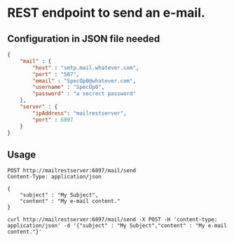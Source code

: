 # REST endpoint to send an e-mail.

## Configuration in JSON file needed

```json
{
    "mail" : {
        "host" : "smtp.mail.whatever.com",
        "port" : "587",
        "email" : "SpecOp0@whatever.com",
        "username" : "SpecOp0",
        "password" : "a secrect password"
    },
    "server" : {
        "ipAddress": "mailrestserver",
        "port" : 6897
    }
}
```

## Usage

```
POST http://mailrestserver:6897/mail/send
Content-Type: application/json

{
    "subject" : "My Subject",
    "content" : "My e-mail content."
}
```

```
curl http://mailrestserver:6897/mail/send -X POST -H 'content-type: application/json' -d '{"subject" : "My Subject","content" : "My e-mail content."}'
```